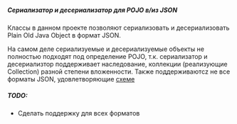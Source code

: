 ##### Сериализатор и десериализатор для POJO в/из JSON
Классы в данном проекте позволяют сериализовать и десериализовать Plain Old Java Object в формат JSON.

На самом деле сериализуемые и десериализуемые объекты не полностью подходят под определение POJO, т.к.
сериализатор и десериализтор поддерживает наследование, коллекции (реализующие Collection) разной степени вложенности.
Также поддерживаютcz не все форматы JSON, удовлетворяющие [схеме](https://www.json.org/json-en.html)

##### TODO:
* Сделать поддержку для всех форматов
